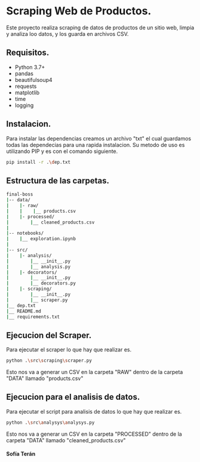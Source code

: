 # Scraping Web de Productos.

Este proyecto realiza scraping de datos de productos de un sitio web, limpia y analiza loo datos, y los guarda en archivos CSV.

## Requisitos.

- Python 3.7+
- pandas
- beautifulsoup4
- requests
- matplotlib
- time
- logging

## Instalacion.

Para instalar las dependencias creamos un archivo "txt" el cual guardamos todas las dependecias para una rapida instalacion.
Su metodo de uso es utilizando PIP y es con el comando siguiente.

````bash
pip install -r .\dep.txt
````

## Estructura de las carpetas.

````bash
final-boss
|-- data/
|    |- raw/
|    |    |__ products.csv
|    |- processed/
|        |__ cleaned_products.csv    
|
|-- notebooks/
|    |__ exploration.ipynb
|
|-- src/
|    |- analysis/
|        |__ __init__.py
|        |__ analysis.py
|    |- decorators/
|        |__ __init__.py
|        |__ decorators.py
|    |- scraping/
|        |__ __init__.py
|        |__ scraper.py
|__ dep.txt
|__ README.md
|__ requirements.txt    
````

## Ejecucion del Scraper.

Para ejecutar el scraper lo que hay que realizar es.

````bash
python .\src\scraping\scraper.py
````

Esto nos va a generar un CSV en la carpeta "RAW" dentro de la carpeta "DATA" llamado "products.csv"

## Ejecucion para el analisis de datos.

Para ejecutar el script para analisis de datos lo que hay que realizar es.

````bash
python .\src\analysys\analysys.py
````


Esto nos va a generar un CSV en la carpeta "PROCESSED" dentro de la carpeta "DATA" llamado "cleaned_products.csv"


#### Sofía Terán
